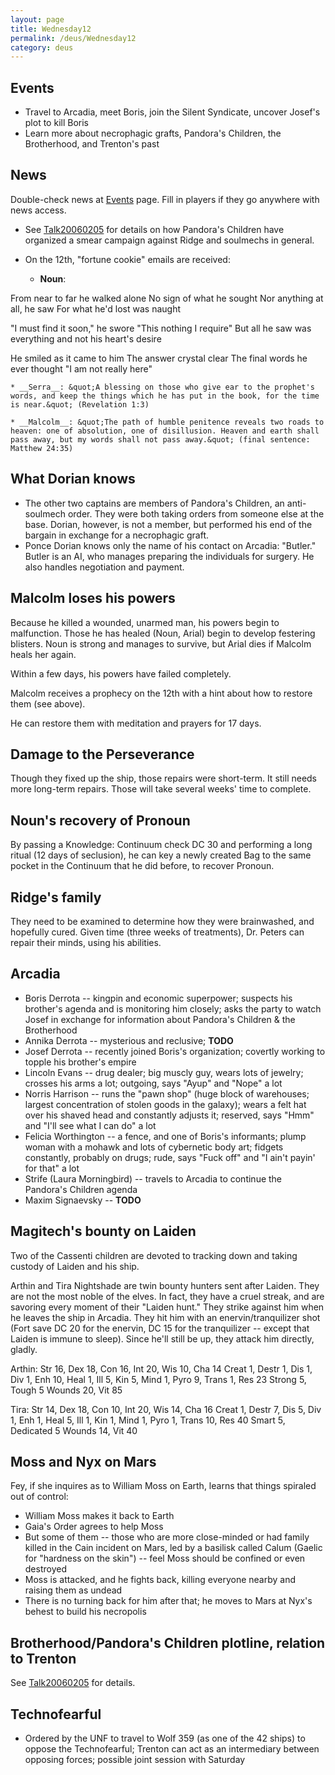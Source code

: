 ```yaml
---
layout: page
title: Wednesday12
permalink: /deus/Wednesday12
category: deus
---
```

## Events

* Travel to Arcadia, meet Boris, join the Silent Syndicate, uncover Josef's plot to kill Boris
* Learn more about necrophagic grafts, Pandora's Children, the Brotherhood, and Trenton's past


## News

Double-check news at [Events](Events) page. Fill in players if they go anywhere with news access.
* See [Talk20060205](Talk20060205) for details on how Pandora's Children have organized a smear campaign against Ridge and soulmechs in general.
* On the 12th, &quot;fortune cookie&quot; emails are received:

    * __Noun__:

From near to far he walked alone
No sign of what he sought
Nor anything at all, he saw
For what he'd lost was naught

&quot;I must find it soon,&quot; he swore
&quot;This nothing I require&quot;
But all he saw was everything
and not his heart's desire

He smiled as it came to him
The answer crystal clear
The final words he ever thought
&quot;I am not really here&quot;

    * __Serra__: &quot;A blessing on those who give ear to the prophet's words, and keep the things which he has put in the book, for the time is near.&quot; (Revelation 1:3)

    * __Malcolm__: &quot;The path of humble penitence reveals two roads to heaven: one of absolution, one of disillusion. Heaven and earth shall pass away, but my words shall not pass away.&quot; (final sentence: Matthew 24:35)


## What Dorian knows

* The other two captains are members of Pandora's Children, an anti-soulmech order. They were both taking orders from someone else at the base. Dorian, however, is not a member, but performed his end of the bargain in exchange for a necrophagic graft.
* Ponce Dorian knows only the name of his contact on Arcadia: &quot;Butler.&quot; Butler is an AI, who manages preparing the individuals for surgery. He also handles negotiation and payment.


## Malcolm loses his powers

Because he killed a wounded, unarmed man, his powers begin to malfunction. Those he has healed (Noun, Arial) begin to develop festering blisters. Noun is strong and manages to survive, but Arial dies if Malcolm heals her again.

Within a few days, his powers have failed completely.

Malcolm receives a prophecy on the 12th with a hint about how to restore them (see above).

He can restore them with meditation and prayers for 17 days.


## Damage to the Perseverance

Though they fixed up the ship, those repairs were short-term. It still needs more long-term repairs. Those will take several weeks' time to complete.


## Noun's recovery of Pronoun

By passing a Knowledge: Continuum check DC 30 and performing a long ritual (12 days of seclusion), he can key a newly created Bag to the same pocket in the Continuum that he did before, to recover Pronoun.


## Ridge's family

They need to be examined to determine how they were brainwashed, and hopefully cured. Given time (three weeks of treatments), Dr. Peters can repair their minds, using his abilities.


## Arcadia

* Boris Derrota -- kingpin and economic superpower; suspects his brother's agenda and is monitoring him closely; asks the party to watch Josef in exchange for information about Pandora's Children &amp; the Brotherhood
* Annika Derrota -- mysterious and reclusive; __TODO__
* Josef Derrota -- recently joined Boris's organization; covertly working to topple his brother's empire
* Lincoln Evans -- drug dealer; big muscly guy, wears lots of jewelry; crosses his arms a lot; outgoing, says &quot;Ayup&quot; and &quot;Nope&quot; a lot
* Norris Harrison -- runs the &quot;pawn shop&quot; (huge block of warehouses; largest concentration of stolen goods in the galaxy); wears a felt hat over his shaved head and constantly adjusts it; reserved, says &quot;Hmm&quot; and &quot;I'll see what I can do&quot; a lot
* Felicia Worthington -- a fence, and one of Boris's informants; plump woman with a mohawk and lots of cybernetic body art; fidgets constantly, probably on drugs; rude, says &quot;Fuck off&quot; and &quot;I ain't payin' for that&quot; a lot 
* Strife (Laura Morningbird) -- travels to Arcadia to continue the Pandora's Children agenda
* Maxim Signaevsky -- __TODO__

## Magitech's bounty on Laiden

Two of the Cassenti children are devoted to tracking down and taking custody of Laiden and his ship.

Arthin and Tira Nightshade are twin bounty hunters sent after Laiden. They are not the most noble of the elves. In fact, they have a cruel streak, and are savoring every moment of their &quot;Laiden hunt.&quot; They strike against him when he leaves the ship in Arcadia. They hit him with an enervin/tranquilizer shot (Fort save DC 20 for the enervin, DC 15 for the tranquilizer -- except that Laiden is immune to sleep). Since he'll still be up, they attack him directly, gladly.

Arthin:
Str 16, Dex 18, Con 16, Int 20, Wis 10, Cha 14
Creat 1, Destr 1, Dis 1, Div 1, Enh 10, Heal 1, Ill 5, Kin 5, Mind 1, Pyro 9, Trans 1, Res 23
Strong 5, Tough 5
Wounds 20, Vit 85

Tira:
Str 14, Dex 18, Con 10, Int 20, Wis 14, Cha 16
Creat 1, Destr 7, Dis 5, Div 1, Enh 1, Heal 5, Ill 1, Kin 1, Mind 1, Pyro 1, Trans 10, Res 40
Smart 5, Dedicated 5
Wounds 14, Vit 40


## Moss and Nyx on Mars

Fey, if she inquires as to William Moss on Earth, learns that things spiraled out of control:
* William Moss makes it back to Earth
* Gaia's Order agrees to help Moss
* But some of them -- those who are more close-minded or had family killed in the Cain incident on Mars, led by a basilisk called Calum (Gaelic for &quot;hardness on the skin&quot;) -- feel Moss should be confined or even destroyed
* Moss is attacked, and he fights back, killing everyone nearby and raising them as undead
* There is no turning back for him after that; he moves to Mars at Nyx's behest to build his necropolis


## Brotherhood/Pandora's Children plotline, relation to Trenton

See [Talk20060205](Talk20060205) for details.


## Technofearful

* Ordered by the UNF to travel to Wolf 359 (as one of the 42 ships) to oppose the Technofearful; Trenton can act as an intermediary between opposing forces; possible joint session with Saturday 

